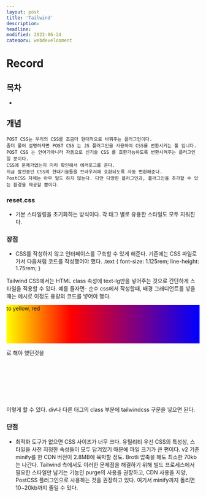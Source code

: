 ```yaml
---
layout: post
title: 'Tailwind'
description:
headline:
modified: 2022-06-24
category: webdevelopment
imagefeature: cover3.jpg
tags: [Tailwind]
mathjax:
chart:
share: true
comments: true
featured: true
disqus:
---
```


# Record

## 목차

-   [](#)

## 개념

    POST CSS는 우리의 CSS를 조금더 현대적으로 바꿔주는 플러그인이다.
    좀더 풀어 설명하자면 POST CSS 는 JS 플러그인을 사용하여 CSS를 변환시키는 툴 입니다.
    POST CSS 는 언어가아니라 자동으로 신기술 CSS 를 호환가능하도록 변환시켜주는 플러그인일 뿐이다.
    CSS에 문제가없는지 미리 확인해서 에러로그를 준다.
    지금 발전중인 CSS의 현대기술들을 브라우저에 호환되도록 자동 변환해준다.
    PostCSS 자체는 아무 일도 하지 않는다. 다만 다양한 플러그인과, 플러그인을 추가할 수 있는 환경을 제공할 뿐이다.

### reset.css

-   기본 스타일링을 초기화하는 방식이다. 각 태그 별로 유용한 스타일도 모두 지워진다.

### 장점

-   CSS를 작성하지 않고 인터페이스를 구축할 수 있게 해준다. 기존에는 CSS 파일로 가서 다음처럼 코드를 작성했어야 했다.
    .text {
    font-size: 1.125rem;
    line-height: 1.75rem;
    }

Tailwind CSS에서는 HTML class 속성에 text-lg만을 넣어주는 것으로 간단하게 스타일을 적용할 수 있다.
예를 들자면- 순수 css에서 작성할때, 배경 그래디언트를 넣을때는 예시로 이정도 용량의 코드를 넣어야 했다.

<style>
div {
   width: 100%;
   height: 100px;
   margin-bottom: 10px;
}
.jbGrad01 {
   background: linear-gradient( to right, yellow, red, purple, blue );
}
</style>

<body>
     <div class="jbGrad01">to yellow, red</div>
</body>

로 해야 했던것을

<body>
     <div class="bg-gradient-to-r from-yellow-400 to-red-400"></div>
</body>

이렇게 할 수 있다.
div나 다른 태그의 class 부분에 tailwindcss 구문을 넣으면 된다.

### 단점

-   최적화 도구가 없으면 CSS 사이즈가 너무 크다. 유틸리티 우선 CSS의 특성상, 스타일을 사전 지정한 속성들이 모두 담겨있기 때문에 파일 크기가 큰 편이다. v2 기준 minify를 한 CDN 버전이 2.8MB에 육박할 정도. Brotli 압축을 해도 최소한 70kb는 나간다. Tailwind 측에서도 이러한 문제점을 해결하기 위해 빌드 프로세스에서 필요한 스타일만 남기는 기능인 purge의 사용을 권장하고, CDN 사용을 지양, PostCSS 플러그인으로 사용하는 것을 권장하고 있다. 여기서 minify까지 돌리면 10~20kb까지 줄일 수 있다.
